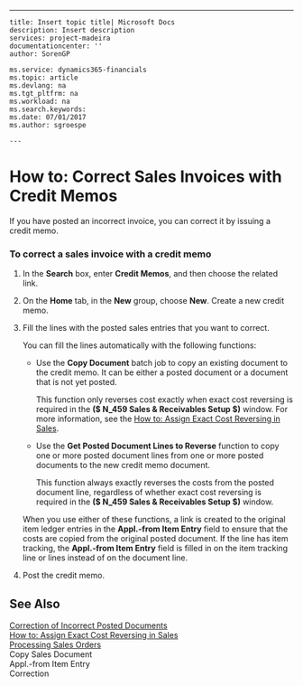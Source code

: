 ---
    title: Insert topic title| Microsoft Docs
    description: Insert description
    services: project-madeira
    documentationcenter: ''
    author: SorenGP

    ms.service: dynamics365-financials
    ms.topic: article
    ms.devlang: na
    ms.tgt_pltfrm: na
    ms.workload: na
    ms.search.keywords:
    ms.date: 07/01/2017
    ms.author: sgroespe

    ---
# How to: Correct Sales Invoices with Credit Memos
If you have posted an incorrect invoice, you can correct it by issuing a credit memo.  
  
### To correct a sales invoice with a credit memo  
  
1.  In the **Search** box, enter **Credit Memos**, and then choose the related link.  
  
2.  On the **Home** tab, in the **New** group, choose **New**. Create a new credit memo.  
  
3.  Fill the lines with the posted sales entries that you want to correct.  
  
     You can fill the lines automatically with the following functions:  
  
    -   Use the **Copy Document** batch job to copy an existing document to the credit memo. It can be either a posted document or a document that is not yet posted.  
  
         This function only reverses cost exactly when exact cost reversing is required in the **\($ N\_459 Sales & Receivables Setup $\)** window. For more information, see the [How to: Assign Exact Cost Reversing in Sales](../how-to-assign-exact-cost-reversing-in-sales.md).  
  
    -   Use the **Get Posted Document Lines to Reverse** function to copy one or more posted document lines from one or more posted documents to the new credit memo document.  
  
         This function always exactly reverses the costs from the posted document line, regardless of whether exact cost reversing is required in the **\($ N\_459 Sales & Receivables Setup $\)** window.  
  
     When you use either of these functions, a link is created to the original item ledger entries in the **Appl.-from Item Entry** field to ensure that the costs are copied from the original posted document. If the line has item tracking, the **Appl.-from Item Entry** field is filled in on the item tracking line or lines instead of on the document line.  
  
4.  Post the credit memo.  
  
## See Also  
 [Correction of Incorrect Posted Documents](../correction-of-incorrect-posted-documents.md)   
 [How to: Assign Exact Cost Reversing in Sales](../how-to-assign-exact-cost-reversing-in-sales.md)   
 [Processing Sales Orders](../processing-sales-orders.md)   
 Copy Sales Document   
 Appl.-from Item Entry   
 Correction
